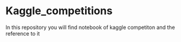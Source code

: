 # Kaggle_competitions
In this repository you will find notebook of kaggle competiton and the reference to it
